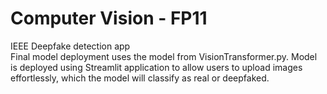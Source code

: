 # Computer Vision - FP11
IEEE Deepfake detection app
<br>
Final model deployment uses the model from VisionTransformer.py. Model is deployed using Streamlit application to allow users to upload images effortlessly, which the model will classify as real or deepfaked.
